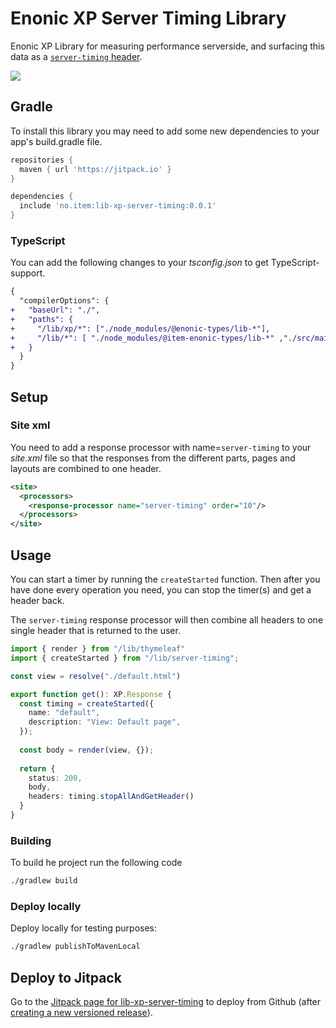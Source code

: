# Enonic XP Server Timing Library

Enonic XP Library for measuring performance serverside, and surfacing this data as a [`server-timing` header](https://developer.mozilla.org/en-US/docs/Web/HTTP/Headers/Server-Timing).

[![](https://jitpack.io/v/no.item/lib-xp-server-timing.svg)](https://jitpack.io/#no.item/lib-xp-server-timing)

## Gradle

To install this library you may need to add some new dependencies to your app's build.gradle file.

```groovy
repositories {
  maven { url 'https://jitpack.io' }
}

dependencies {
  include 'no.item:lib-xp-server-timing:0.0.1'
}
```

### TypeScript

You can add the following changes to your *tsconfig.json* to get TypeScript-support.

```diff
{
  "compilerOptions": {
+   "baseUrl": "./",
+   "paths": {
+     "/lib/xp/*": ["./node_modules/@enonic-types/lib-*"],
+     "/lib/*": [ "./node_modules/@item-enonic-types/lib-*" ,"./src/main/resources/lib/*"],
+   }
  }
}
```

## Setup

### Site xml

You need to add a response processor with name=`server-timing` to your *site.xml* file so that the responses from
the different parts, pages and layouts are combined to one header.

```xml
<site>
  <processors>
    <response-processor name="server-timing" order="10"/>
  </processors>
</site>
```

## Usage

You can start a timer by running the `createStarted` function. Then after you have done every operation you need, you
can stop the timer(s) and get a header back.

The `server-timing` response processor will then combine all headers to one single header that is returned to the user.

```typescript
import { render } from "/lib/thymeleaf"
import { createStarted } from "/lib/server-timing";

const view = resolve("./default.html")

export function get(): XP.Response {
  const timing = createStarted({
    name: "default",
    description: "View: Default page",
  });  
    
  const body = render(view, {});
  
  return {
    status: 200,
    body,
    headers: timing.stopAllAndGetHeader()
  }
}
```

### Building

To build he project run the following code

```bash
./gradlew build
```

### Deploy locally

Deploy locally for testing purposes:

```bash
./gradlew publishToMavenLocal
```
## Deploy to Jitpack

Go to the [Jitpack page for lib-xp-server-timing](https://jitpack.io/#no.item/lib-xp-server-timing) to deploy from Github (after
[creating a new versioned release](https://github.com/ItemConsulting/lib-xp-server-timing/releases/new)).
